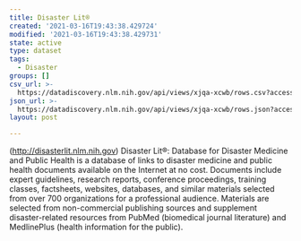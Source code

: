 ```yaml
---
title: Disaster Lit®
created: '2021-03-16T19:43:38.429724'
modified: '2021-03-16T19:43:38.429731'
state: active
type: dataset
tags:
  - Disaster
groups: []
csv_url: >-
  https://datadiscovery.nlm.nih.gov/api/views/xjqa-xcwb/rows.csv?accessType=DOWNLOAD
json_url: >-
  https://datadiscovery.nlm.nih.gov/api/views/xjqa-xcwb/rows.json?accessType=DOWNLOAD
layout: post

---
```

(http://disasterlit.nlm.nih.gov) Disaster Lit®: Database for Disaster Medicine and Public Health is a database of links to disaster medicine and public health documents available on the Internet at no cost. Documents include expert guidelines, research reports, conference proceedings, training classes, factsheets, websites, databases, and similar materials selected from over 700 organizations for a professional audience. Materials are selected from non-commercial publishing sources and supplement disaster-related resources from PubMed (biomedical journal literature) and MedlinePlus (health information for the public).
